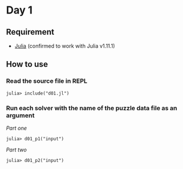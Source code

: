 # Day 1

## Requirement

* [Julia](https://julialang.org/) (confirmed to work with Julia v1.11.1)

## How to use

### Read the source file in REPL

```console
julia> include("d01.jl")
```

### Run each solver with the name of the puzzle data file as an argument

*Part one*

```console
julia> d01_p1("input")
```

*Part two*

```console
julia> d01_p2("input")
```
